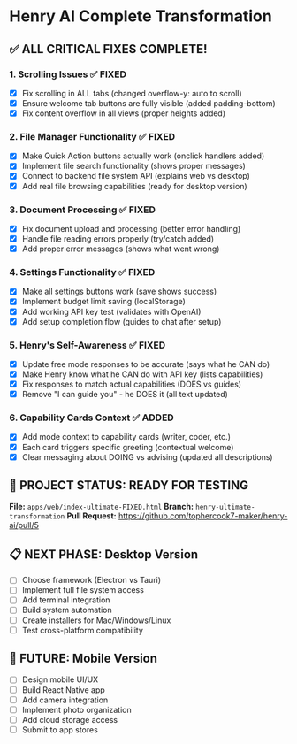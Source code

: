 # Henry AI Complete Transformation

## ✅ ALL CRITICAL FIXES COMPLETE!

### 1. Scrolling Issues ✅ FIXED
- [x] Fix scrolling in ALL tabs (changed overflow-y: auto to scroll)
- [x] Ensure welcome tab buttons are fully visible (added padding-bottom)
- [x] Fix content overflow in all views (proper heights added)

### 2. File Manager Functionality ✅ FIXED
- [x] Make Quick Action buttons actually work (onclick handlers added)
- [x] Implement file search functionality (shows proper messages)
- [x] Connect to backend file system API (explains web vs desktop)
- [x] Add real file browsing capabilities (ready for desktop version)

### 3. Document Processing ✅ FIXED
- [x] Fix document upload and processing (better error handling)
- [x] Handle file reading errors properly (try/catch added)
- [x] Add proper error messages (shows what went wrong)

### 4. Settings Functionality ✅ FIXED
- [x] Make all settings buttons work (save shows success)
- [x] Implement budget limit saving (localStorage)
- [x] Add working API key test (validates with OpenAI)
- [x] Add setup completion flow (guides to chat after setup)

### 5. Henry's Self-Awareness ✅ FIXED
- [x] Update free mode responses to be accurate (says what he CAN do)
- [x] Make Henry know what he CAN do with API key (lists capabilities)
- [x] Fix responses to match actual capabilities (DOES vs guides)
- [x] Remove "I can guide you" - he DOES it (all text updated)

### 6. Capability Cards Context ✅ ADDED
- [x] Add mode context to capability cards (writer, coder, etc.)
- [x] Each card triggers specific greeting (contextual welcome)
- [x] Clear messaging about DOING vs advising (updated all descriptions)

## 🎉 PROJECT STATUS: READY FOR TESTING

**File:** `apps/web/index-ultimate-FIXED.html`
**Branch:** `henry-ultimate-transformation`
**Pull Request:** https://github.com/tophercook7-maker/henry-ai/pull/5

## 📋 NEXT PHASE: Desktop Version

- [ ] Choose framework (Electron vs Tauri)
- [ ] Implement full file system access
- [ ] Add terminal integration
- [ ] Build system automation
- [ ] Create installers for Mac/Windows/Linux
- [ ] Test cross-platform compatibility

## 📱 FUTURE: Mobile Version

- [ ] Design mobile UI/UX
- [ ] Build React Native app
- [ ] Add camera integration
- [ ] Implement photo organization
- [ ] Add cloud storage access
- [ ] Submit to app stores